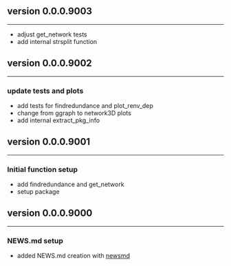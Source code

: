 ## version 0.0.0.9003

---

- adjust get_network tests
- add internal strsplit function

## version 0.0.0.9002

---


### update tests and plots

- add tests for findredundance and plot_renv_dep
- change from ggraph to network3D plots
- add internal extract_pkg_info


## version 0.0.0.9001

---


### Initial function setup

- add findredundance and get_network
- setup package


## version 0.0.0.9000

---

### NEWS.md setup

- added NEWS.md creation with [newsmd](https://github.com/Dschaykib/newsmd)

